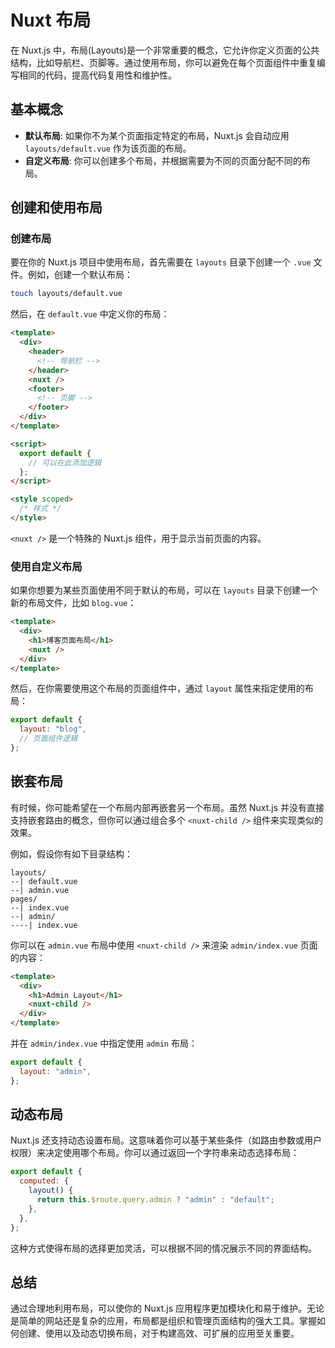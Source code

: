 # Nuxt 布局

在 Nuxt.js 中，布局(Layouts)是一个非常重要的概念，它允许你定义页面的公共结构，比如导航栏、页脚等。通过使用布局，你可以避免在每个页面组件中重复编写相同的代码，提高代码复用性和维护性。

## 基本概念

- **默认布局**: 如果你不为某个页面指定特定的布局，Nuxt.js 会自动应用 `layouts/default.vue` 作为该页面的布局。
- **自定义布局**: 你可以创建多个布局，并根据需要为不同的页面分配不同的布局。

## 创建和使用布局

### 创建布局

要在你的 Nuxt.js 项目中使用布局，首先需要在 `layouts` 目录下创建一个 `.vue` 文件。例如，创建一个默认布局：

```bash
touch layouts/default.vue
```

然后，在 `default.vue` 中定义你的布局：

```html
<template>
  <div>
    <header>
      <!-- 导航栏 -->
    </header>
    <nuxt />
    <footer>
      <!-- 页脚 -->
    </footer>
  </div>
</template>

<script>
  export default {
    // 可以在此添加逻辑
  };
</script>

<style scoped>
  /* 样式 */
</style>
```

`<nuxt />` 是一个特殊的 Nuxt.js 组件，用于显示当前页面的内容。

### 使用自定义布局

如果你想要为某些页面使用不同于默认的布局，可以在 `layouts` 目录下创建一个新的布局文件，比如 `blog.vue`：

```html
<template>
  <div>
    <h1>博客页面布局</h1>
    <nuxt />
  </div>
</template>
```

然后，在你需要使用这个布局的页面组件中，通过 `layout` 属性来指定使用的布局：

```javascript
export default {
  layout: "blog",
  // 页面组件逻辑
};
```

## 嵌套布局

有时候，你可能希望在一个布局内部再嵌套另一个布局。虽然 Nuxt.js 并没有直接支持嵌套路由的概念，但你可以通过组合多个 `<nuxt-child />` 组件来实现类似的效果。

例如，假设你有如下目录结构：

```
layouts/
--| default.vue
--| admin.vue
pages/
--| index.vue
--| admin/
----| index.vue
```

你可以在 `admin.vue` 布局中使用 `<nuxt-child />` 来渲染 `admin/index.vue` 页面的内容：

```html
<template>
  <div>
    <h1>Admin Layout</h1>
    <nuxt-child />
  </div>
</template>
```

并在 `admin/index.vue` 中指定使用 `admin` 布局：

```javascript
export default {
  layout: "admin",
};
```

## 动态布局

Nuxt.js 还支持动态设置布局。这意味着你可以基于某些条件（如路由参数或用户权限）来决定使用哪个布局。你可以通过返回一个字符串来动态选择布局：

```javascript
export default {
  computed: {
    layout() {
      return this.$route.query.admin ? "admin" : "default";
    },
  },
};
```

这种方式使得布局的选择更加灵活，可以根据不同的情况展示不同的界面结构。

## 总结

通过合理地利用布局，可以使你的 Nuxt.js 应用程序更加模块化和易于维护。无论是简单的网站还是复杂的应用，布局都是组织和管理页面结构的强大工具。掌握如何创建、使用以及动态切换布局，对于构建高效、可扩展的应用至关重要。
